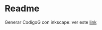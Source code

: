 Readme
======



Generar CodigoG con inkscape: ver este [link](https://www.ctoom.com/tutorial/how-to-create-g-code-file-with-inkscape/)
